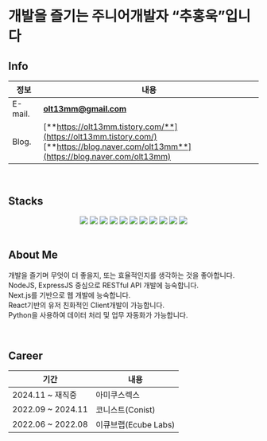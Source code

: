 # 개발을 즐기는 주니어개발자 “추홍욱”입니다

## Info

| 정보    | 내용                                                                                                                                      |
| ------- | ----------------------------------------------------------------------------------------------------------------------------------------- |
| E-mail. | **olt13mm@gmail.com**                                                                                                                     |
| Blog.   | [**https://olt13mm.tistory.com/**](https://olt13mm.tistory.com/)<br/>[**https://blog.naver.com/olt13mm**](https://blog.naver.com/olt13mm) |

<br/>

## Stacks

<div align=middle> 
  
<img src="https://img.shields.io/badge/nextjs-000000?style=for-the-badge&logo=nextdotjs&logoColor=white">
<img src="https://img.shields.io/badge/typeScript-3178C6?style=for-the-badge&logo=typeScript&logoColor=white">
<img src="https://img.shields.io/badge/JavaScript-F7DF1E?style=for-the-badge&logo=JavaScript&logoColor=white">
<img src="https://img.shields.io/badge/React-61DAFB?style=for-the-badge&logo=React&logoColor=white">
<img src="https://img.shields.io/badge/Node.js-339933?style=for-the-badge&logo=Node.js&logoColor=white">
<img src="https://img.shields.io/badge/Express-000000?style=for-the-badge&logo=Express&logoColor=white">
<img src="https://img.shields.io/badge/TypeORM-4479A3?style=for-the-badge&logo=TypeORM&logoColor=white">
<img src="https://img.shields.io/badge/MySQL-4479A1?style=for-the-badge&logo=MySQL&logoColor=white">
<img src="https://img.shields.io/badge/Sequelize-52B0E7?style=for-the-badge&logo=Sequelize&logoColor=white">
<img src="https://img.shields.io/badge/Amazon AWS-232F3E?style=for-the-badge&logo=Amazon AWS&logoColor=white">
<img src="https://img.shields.io/badge/python-3776AB?style=for-the-badge&logo=python&logoColor=white">
</div>

<br/>

## About Me

개발을 즐기며 무엇이 더 좋을지, 또는 효율적인지를 생각하는 것을 좋아합니다.  
NodeJS, ExpressJS 중심으로 RESTful API 개발에 능숙합니다.  
Next.js를 기반으로 웹 개발에 능숙합니다.  
React기반의 유저 친화적인 Client개발이 가능합니다.  
Python을 사용하여 데이터 처리 및 업무 자동화가 가능합니다.  

<br/>

## Career

| 기간              | 내용                 |
| ----------------- | -------------------- |
| 2024.11 ~ 재직중  | 아미쿠스렉스 |
| 2022.09 ~ 2024.11  | 코니스트(Conist)|
| 2022.06 ~ 2022.08 | 이큐브랩(Ecube Labs) |

